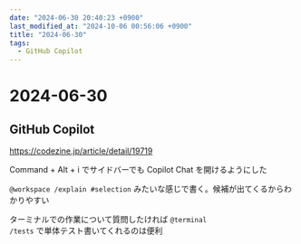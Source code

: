 ```yaml
---
date: "2024-06-30 20:40:23 +0900"
last_modified_at: "2024-10-06 00:56:06 +0900"
title: "2024-06-30"
tags:
  - GitHub Copilot
---
```


# 2024-06-30
## GitHub Copilot
https://codezine.jp/article/detail/19719

Command + Alt + i でサイドバーでも Copilot Chat を開けるようにした

`@workspace /explain #selection` みたいな感じで書く。候補が出てくるからわかりやすい

ターミナルでの作業について質問したければ `@terminal`  
`/tests` で単体テスト書いてくれるのは便利
